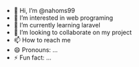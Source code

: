 - 👋 Hi, I’m @nahoms99
- 👀 I’m interested in web programing
- 🌱 I’m currently learning laravel
- 💞️ I’m looking to collaborate on my project
- 📫 How to reach me
- 😄 Pronouns: ...
- ⚡ Fun fact: ...

<!---
nahoms99/nahoms99 is a ✨ special ✨ repository because its `README.md` (this file) appears on your GitHub profile.
You can click the Preview link to take a look at your changes.
--->
